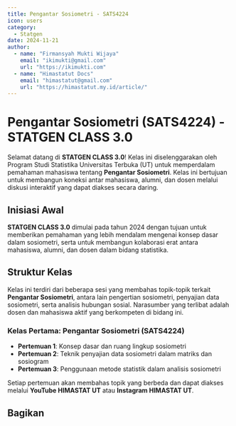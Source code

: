 ```yaml
--- 
title: Pengantar Sosiometri - SATS4224
icon: users
category:
  - Statgen
date: 2024-11-21
author:
  - name: "Firmansyah Mukti Wijaya"
    email: "ikimukti@gmail.com"
    url: "https://ikimukti.com"
  - name: "Himastatut Docs"
    email: "himastatut@gmail.com"
    url: "https://himastatut.my.id/article/"
--- 
```


# Pengantar Sosiometri (SATS4224) - STATGEN CLASS 3.0

Selamat datang di **STATGEN CLASS 3.0**! Kelas ini diselenggarakan oleh Program Studi Statistika Universitas Terbuka (UT) untuk memperdalam pemahaman mahasiswa tentang **Pengantar Sosiometri**. Kelas ini bertujuan untuk membangun koneksi antar mahasiswa, alumni, dan dosen melalui diskusi interaktif yang dapat diakses secara daring.

## Inisiasi Awal
**STATGEN CLASS 3.0** dimulai pada tahun 2024 dengan tujuan untuk memberikan pemahaman yang lebih mendalam mengenai konsep dasar dalam sosiometri, serta untuk membangun kolaborasi erat antara mahasiswa, alumni, dan dosen dalam bidang statistika.

## Struktur Kelas
Kelas ini terdiri dari beberapa sesi yang membahas topik-topik terkait **Pengantar Sosiometri**, antara lain pengertian sosiometri, penyajian data sosiometri, serta analisis hubungan sosial. Narasumber yang terlibat adalah dosen dan mahasiswa aktif yang berkompeten di bidang ini.

### Kelas Pertama: **Pengantar Sosiometri (SATS4224)**

- **Pertemuan 1**: Konsep dasar dan ruang lingkup sosiometri
- **Pertemuan 2**: Teknik penyajian data sosiometri dalam matriks dan sosiogram
- **Pertemuan 3**: Penggunaan metode statistik dalam analisis sosiometri

Setiap pertemuan akan membahas topik yang berbeda dan dapat diakses melalui **YouTube HIMASTAT UT** atau **Instagram HIMASTAT UT**.


<Catalog />


## Bagikan
<Share colorful />
<GitContributors />
<GitChangelog />